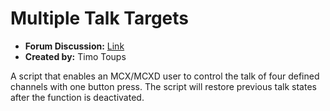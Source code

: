 # Multiple Talk Targets

- **Forum Discussion:** [Link](https://greengoconnect.com/index.php?p=/discussion/413/stacking-keys)
- **Created by:** Timo Toups

A script that enables an MCX/MCXD user to control the talk of four defined channels with one button press. The script will restore previous talk states after the function is deactivated.
